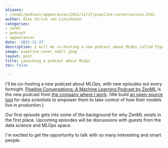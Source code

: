 ```yaml
---
aliases:
- /zenml/podcast/appearances/2021/11/27/pipeline-conversations.html
author: Alex Strick van Linschoten
categories:
- zenml
- podcast
- appearances
date: '2021-11-27'
description: I will be co-hosting a new podcast about MLOps called Pipeline Conversations.
image: pipeline_cover_small.jpeg
layout: post
title: Launching a podcast about MLOps
toc: false

---
```


I'll be co-hosting a new podcast about MLOps, with new episodes out every
fortnight.
[Pipeline Conversations: A Machine Learning Podcast by ZenML](https://podcast.zenml.io)
is the new podcast from [the company where I work](https://zenml.io/). (We build
[an open-source tool](https://github.com/zenml-io/zenml) for data scientists to
empower them to take control of how their models live in production.)

Our first episode gets into some of the background for why ZenML exists in the
first place. Upcoming episodes will be discussions with guests from the data
science and MLOps space.

I'm excited to get the opportunity to talk with so many interesting and smart
people.
